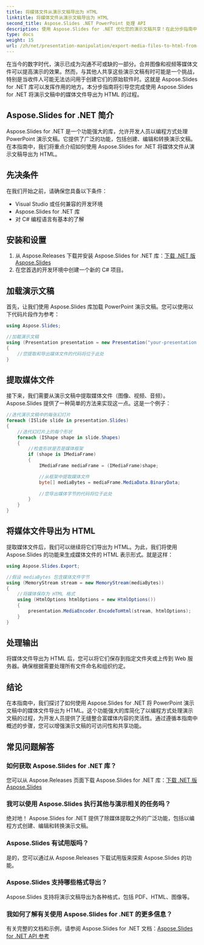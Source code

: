 ```yaml
---
title: 将媒体文件从演示文稿导出为 HTML
linktitle: 将媒体文件从演示文稿导出为 HTML
second_title: Aspose.Slides .NET PowerPoint 处理 API
description: 使用 Aspose.Slides for .NET 优化您的演示文稿共享！在此分步指南中了解如何将演示文稿中的媒体文件导出为 HTML。
type: docs
weight: 15
url: /zh/net/presentation-manipulation/export-media-files-to-html-from-presentation/
---
```


在当今的数字时代，演示已成为沟通不可或缺的一部分。合并图像和视频等媒体文件可以提高演示的效果。然而，与其他人共享这些演示文稿有时可能是一个挑战，特别是当收件人可能无法访问用于创建它们的原始软件时。这就是 Aspose.Slides for .NET 库可以发挥作用的地方。本分步指南将引导您完成使用 Aspose.Slides for .NET 将演示文稿中的媒体文件导出为 HTML 的过程。


## Aspose.Slides for .NET 简介

Aspose.Slides for .NET 是一个功能强大的库，允许开发人员以编程方式处理 PowerPoint 演示文稿。它提供了广泛的功能，包括创建、编辑和转换演示文稿。在本指南中，我们将重点介绍如何使用 Aspose.Slides for .NET 将媒体文件从演示文稿导出为 HTML。

## 先决条件

在我们开始之前，请确保您具备以下条件：

- Visual Studio 或任何兼容的开发环境
- Aspose.Slides for .NET 库
- 对 C# 编程语言有基本的了解

## 安装和设置

1. 从 Aspose.Releases 下载并安装 Aspose.Slides for .NET 库：[下载 .NET 版 Aspose.Slides](https://releases.aspose.com/slides/net/)
2. 在您首选的开发环境中创建一个新的 C# 项目。

## 加载演示文稿

首先，让我们使用 Aspose.Slides 库加载 PowerPoint 演示文稿。您可以使用以下代码片段作为参考：

```csharp
using Aspose.Slides;

//加载演示文稿
using (Presentation presentation = new Presentation("your-presentation.pptx"))
{
    //您提取和导出媒体文件的代码将位于此处
}
```

## 提取媒体文件

接下来，我们需要从演示文稿中提取媒体文件（图像、视频、音频）。 Aspose.Slides 提供了一种简单的方法来实现这一点。这是一个例子：

```csharp
//迭代演示文稿中的每张幻灯片
foreach (ISlide slide in presentation.Slides)
{
    //迭代幻灯片上的每个形状
    foreach (IShape shape in slide.Shapes)
    {
        //检查形状是否是媒体框架
        if (shape is IMediaFrame)
        {
            IMediaFrame mediaFrame = (IMediaFrame)shape;

            //从框架中提取媒体文件
            byte[] mediaBytes = mediaFrame.MediaData.BinaryData;
            
            //您导出媒体字节的代码将位于此处
        }
    }
}
```

## 将媒体文件导出为 HTML

提取媒体文件后，我们可以继续将它们导出为 HTML。为此，我们将使用 Aspose.Slides 的功能来生成媒体文件的 HTML 表示形式。就是这样：

```csharp
using Aspose.Slides.Export;

//假设 mediaBytes 包含媒体文件字节
using (MemoryStream stream = new MemoryStream(mediaBytes))
{
    //将媒体保存为 HTML 格式
    using (HtmlOptions htmlOptions = new HtmlOptions())
    {
        presentation.MediaEncoder.EncodeToHtml(stream, htmlOptions);
    }
}
```

## 处理输出

将媒体文件导出为 HTML 后，您可以将它们保存到指定文件夹或上传到 Web 服务器。确保根据需要处理所有文件命名和组织约定。

## 结论

在本指南中，我们探讨了如何使用 Aspose.Slides for .NET 将 PowerPoint 演示文稿中的媒体文件导出为 HTML。这个功能强大的库简化了以编程方式处理演示文稿的过程，为开发人员提供了无缝整合富媒体内容的灵活性。通过遵循本指南中概述的步骤，您可以增强演示文稿的可访问性和共享功能。

## 常见问题解答

### 如何获取 Aspose.Slides for .NET 库？

您可以从 Aspose.Releases 页面下载 Aspose.Slides for .NET 库：[下载 .NET 版 Aspose.Slides](https://releases.aspose.com/slides/net/)

### 我可以使用 Aspose.Slides 执行其他与演示相关的任务吗？

绝对地！ Aspose.Slides for .NET 提供了除媒体提取之外的广泛功能，包括以编程方式创建、编辑和转换演示文稿。

### Aspose.Slides 有试用版吗？

是的，您可以通过从 Aspose.Releases 下载试用版来探索 Aspose.Slides 的功能。

### Aspose.Slides 支持哪些格式导出？

Aspose.Slides 支持将演示文稿导出为各种格式，包括 PDF、HTML、图像等。

### 我如何了解有关使用 Aspose.Slides for .NET 的更多信息？

有关完整的文档和示例，请参阅 Aspose.Slides for .NET 文档：[Aspose.Slides for .NET API 参考](https://reference.aspose.com/slides/net/)